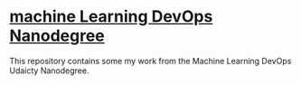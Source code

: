 # [machine Learning DevOps Nanodegree](https://www.udacity.com/school-of-ai) &nbsp;

This repository contains some my work from the Machine Learning DevOps Udaicty Nanodegree.



















